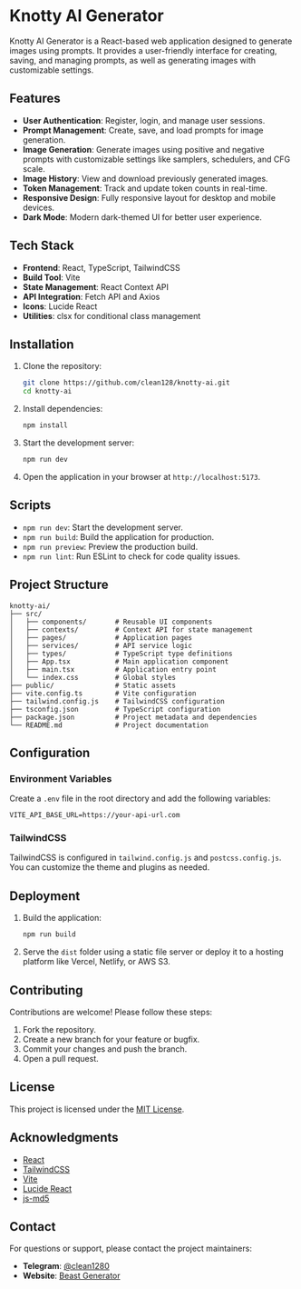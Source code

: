 # Knotty AI Generator

Knotty AI Generator is a React-based web application designed to generate images using prompts. It provides a user-friendly interface for creating, saving, and managing prompts, as well as generating images with customizable settings.

## Features

- **User Authentication**: Register, login, and manage user sessions.
- **Prompt Management**: Create, save, and load prompts for image generation.
- **Image Generation**: Generate images using positive and negative prompts with customizable settings like samplers, schedulers, and CFG scale.
- **Image History**: View and download previously generated images.
- **Token Management**: Track and update token counts in real-time.
- **Responsive Design**: Fully responsive layout for desktop and mobile devices.
- **Dark Mode**: Modern dark-themed UI for better user experience.

## Tech Stack

- **Frontend**: React, TypeScript, TailwindCSS
- **Build Tool**: Vite
- **State Management**: React Context API
- **API Integration**: Fetch API and Axios
- **Icons**: Lucide React
- **Utilities**: clsx for conditional class management

## Installation

1. Clone the repository:

   ```bash
   git clone https://github.com/clean128/knotty-ai.git
   cd knotty-ai
   ```

2. Install dependencies:

   ```bash
   npm install
   ```

3. Start the development server:

   ```bash
   npm run dev
   ```

4. Open the application in your browser at `http://localhost:5173`.

## Scripts

- `npm run dev`: Start the development server.
- `npm run build`: Build the application for production.
- `npm run preview`: Preview the production build.
- `npm run lint`: Run ESLint to check for code quality issues.

## Project Structure

```
knotty-ai/
├── src/
│   ├── components/       # Reusable UI components
│   ├── contexts/         # Context API for state management
│   ├── pages/            # Application pages
│   ├── services/         # API service logic
│   ├── types/            # TypeScript type definitions
│   ├── App.tsx           # Main application component
│   ├── main.tsx          # Application entry point
│   └── index.css         # Global styles
├── public/               # Static assets
├── vite.config.ts        # Vite configuration
├── tailwind.config.js    # TailwindCSS configuration
├── tsconfig.json         # TypeScript configuration
├── package.json          # Project metadata and dependencies
└── README.md             # Project documentation
```

## Configuration

### Environment Variables

Create a `.env` file in the root directory and add the following variables:

```env
VITE_API_BASE_URL=https://your-api-url.com
```

### TailwindCSS

TailwindCSS is configured in `tailwind.config.js` and `postcss.config.js`. You can customize the theme and plugins as needed.

## Deployment

1. Build the application:

   ```bash
   npm run build
   ```

2. Serve the `dist` folder using a static file server or deploy it to a hosting platform like Vercel, Netlify, or AWS S3.

## Contributing

Contributions are welcome! Please follow these steps:

1. Fork the repository.
2. Create a new branch for your feature or bugfix.
3. Commit your changes and push the branch.
4. Open a pull request.

## License

This project is licensed under the [MIT License](LICENSE).

## Acknowledgments

- [React](https://reactjs.org/)
- [TailwindCSS](https://tailwindcss.com/)
- [Vite](https://vitejs.dev/)
- [Lucide React](https://lucide.dev/)
- [js-md5](https://github.com/emn178/js-md5)

## Contact

For questions or support, please contact the project maintainers:

- **Telegram**: [@clean1280](https://t.me/clean1280)
- **Website**: [Beast Generator](https://beastgenerator.xyz)
